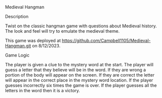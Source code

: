 Medieval Hangman 


Description

Twist on the classic hangman game with questions about Medieval history.  The look and feel will try to emulate the medieval theme.

This game was deployed at https://github.com/Campbell1105/Medieval-Hangman.git
on 8/12/2023.

Game Logic

The player is given a clue to the mystery word at the start.  The player will guess a letter that they believe will be in the word.  If they are wrong a portion of the body will appear on the screen.  If they are correct the letter will appear in the correct place in the mystery word location.  If the player guesses incorrectly six times the game is over.  If the player guesses all the letters in the word then it is a victory.

